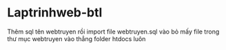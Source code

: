 # Laptrinhweb-btl
Thêm sql tên webtruyen rồi import file webtruyen.sql vào
bỏ mấy file trong thư mục webtruyen vào thẳng folder htdocs luôn 
